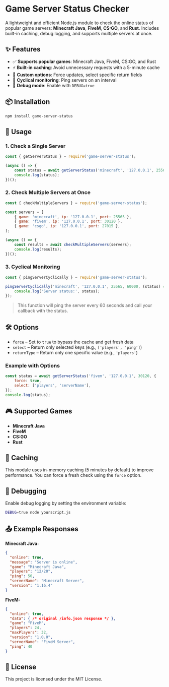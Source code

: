 # Game Server Status Checker

A lightweight and efficient Node.js module to check the online status of popular game servers: **Minecraft Java**, **FiveM**, **CS:GO**, and **Rust**. Includes built-in caching, debug logging, and supports multiple servers at once.

## ✨ Features

- ✅ **Supports popular games**: Minecraft Java, FiveM, CS:GO, and Rust
- ⚡ **Built-in caching**: Avoid unnecessary requests with a 5-minute cache
- 🎯 **Custom options**: Force updates, select specific return fields
- 🔁 **Cyclical monitoring**: Ping servers on an interval
- 🐞 **Debug mode**: Enable with `DEBUG=true`

## 📦 Installation

```bash
npm install game-server-status
```

## 🚀 Usage

### 1. Check a Single Server

```javascript
const { getServerStatus } = require('game-server-status');

(async () => {
    const status = await getServerStatus('minecraft', '127.0.0.1', 25565);
    console.log(status);
})();
```

### 2. Check Multiple Servers at Once

```javascript
const { checkMultipleServers } = require('game-server-status');

const servers = [
    { game: 'minecraft', ip: '127.0.0.1', port: 25565 },
    { game: 'fivem', ip: '127.0.0.1', port: 30120 },
    { game: 'csgo', ip: '127.0.0.1', port: 27015 },
];

(async () => {
    const results = await checkMultipleServers(servers);
    console.log(results);
})();
```

### 3. Cyclical Monitoring

```javascript
const { pingServerCyclically } = require('game-server-status');

pingServerCyclically('minecraft', '127.0.0.1', 25565, 60000, (status) => {
    console.log('Server status:', status);
});
```

> This function will ping the server every 60 seconds and call your callback with the status.

## 🛠 Options

- `force` – Set to `true` to bypass the cache and get fresh data
- `select` – Return only selected keys (e.g., `['players', 'ping']`)
- `returnType` – Return only one specific value (e.g., `'players'`)

### Example with Options

```javascript
const status = await getServerStatus('fivem', '127.0.0.1', 30120, {
    force: true,
    select: ['players', 'serverName'],
});
console.log(status);
```

## 🎮 Supported Games

- **Minecraft Java**
- **FiveM**
- **CS:GO**
- **Rust**

## 🧠 Caching

This module uses in-memory caching (5 minutes by default) to improve performance. You can force a fresh check using the `force` option.

## 🐛 Debugging

Enable debug logging by setting the environment variable:

```bash
DEBUG=true node yourscript.js
```

## 📤 Example Responses

**Minecraft Java:**
```json
{
  "online": true,
  "message": "Server is online",
  "game": "Minecraft Java",
  "players": "12/20",
  "ping": 50,
  "serverName": "Minecraft Server",
  "version": "1.16.4"
}
```

**FiveM:**
```json
{
  "online": true,
  "data": { /* original /info.json response */ },
  "game": "FiveM",
  "players": 24,
  "maxPlayers": 32,
  "version": "1.0.0",
  "serverName": "FiveM Server",
  "ping": 40
}
```

## 📄 License

This project is licensed under the MIT License.